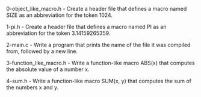 0-object_like_macro.h - Create a header file that defines a macro named SIZE as an abbreviation for the token 1024.

1-pi.h - Create a header file that defines a macro named PI as an abbreviation for the token 3.14159265359.

2-main.c - Write a program that prints the name of the file it was compiled from, followed by a new line.

3-function_like_macro.h - Write a function-like macro ABS(x) that computes the absolute value of a number x.

4-sum.h - Write a function-like macro SUM(x, y) that computes the sum of the numbers x and y.

